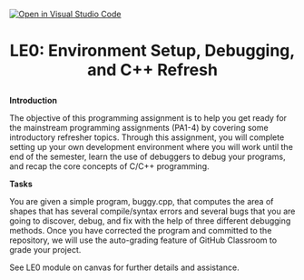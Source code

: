 [![Open in Visual Studio Code](https://classroom.github.com/assets/open-in-vscode-c66648af7eb3fe8bc4f294546bfd86ef473780cde1dea487d3c4ff354943c9ae.svg)](https://classroom.github.com/online_ide?assignment_repo_id=7959176&assignment_repo_type=AssignmentRepo)
# <p align="center">LE0: Environment Setup, Debugging, and C++ Refresh<p>

**Introduction**

The objective of this programming assignment is to help you get ready for the mainstream programming assignments (PA1-4) by covering some introductory refresher topics. Through this assignment, you will complete setting up your own development environment where you will work until the end of the semester, learn the use of debuggers to debug your programs, and recap the core concepts of C/C++ programming.

**Tasks**

You are given a simple program, buggy.cpp, that computes the area of shapes that has several compile/syntax errors and several bugs that you are going to discover, debug, and fix with the help of three different debugging methods. Once you have corrected the program and committed to the repository, we will use the auto-grading feature of GitHub Classroom to grade your project.

See LE0 module on canvas for further details and assistance. 
